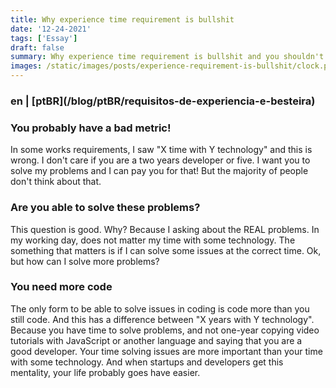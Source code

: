 ```yaml
---
title: Why experience time requirement is bullshit
date: '12-24-2021'
tags: ['Essay']
draft: false
summary: Why experience time requirement is bullshit and you shouldn't care about that
images: /static/images/posts/experience-requirement-is-bullshit/clock.png
---
```


<h3>en | [ptBR](/blog/ptBR/requisitos-de-experiencia-e-besteira)</h3>

### You probably have a bad metric!

In some works requirements, I saw "X time with Y technology" and this is wrong. I don't care if you are a two years developer or five. I want you to solve my problems and I can pay you for that! But the majority of people don't think about that.

### Are you able to solve these problems?

This question is good. Why? Because I asking about the REAL problems. In my working day, does not matter my time with some technology. The something that matters is if I can solve some issues at the correct time. Ok, but how can I solve more problems?

### You need more code

The only form to be able to solve issues in coding is code more than you still code. And this has a difference between "X years with Y technology". Because you have time to solve problems, and not one-year copying video tutorials with JavaScript or another language and saying that you are a good developer. Your time solving issues are more important than your time with some technology. And when startups and developers get this mentality, your life probably goes have easier.
